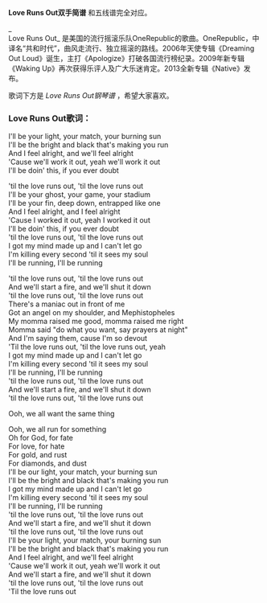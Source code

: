 

**Love Runs Out双手简谱** 和五线谱完全对应。

_  
Love Runs Out_
是美国的流行摇滚乐队OneRepublic的歌曲。OneRepublic，中译名“共和时代”，曲风走流行、独立摇滚的路线。2006年天使专辑《Dreaming
Out Loud》诞生，主打《Apologize》打破各国流行榜纪录。2009年新专辑《Waking
Up》再次获得乐评人及广大乐迷肯定。2013全新专辑《Native》发布。

  
歌词下方是 _Love Runs Out钢琴谱_ ，希望大家喜欢。

### Love Runs Out歌词：

I'll be your light, your match, your burning sun  
I'll be the bright and black that's making you run  
And I feel alright, and we'll feel alright  
'Cause we'll work it out, yeah we'll work it out  
I'll be doin' this, if you ever doubt

'til the love runs out, 'til the love runs out  
I'll be your ghost, your game, your stadium  
I'll be your fin, deep down, entrapped like one  
And I feel alright, and I feel alright  
'Cause I worked it out, yeah I worked it out  
I'll be doin' this, if you ever doubt  
'til the love runs out, 'til the love runs out  
I got my mind made up and I can't let go  
I'm killing every second 'til it sees my soul  
I'll be running, I'll be running

'til the love runs out, 'til the love runs out  
And we'll start a fire, and we'll shut it down  
'til the love runs out, 'til the love runs out  
There's a maniac out in front of me  
Got an angel on my shoulder, and Mephistopheles  
My momma raised me good, momma raised me right  
Momma said "do what you want, say prayers at night"  
And I'm saying them, cause I'm so devout  
'Til the love runs out, 'til the love runs out, yeah  
I got my mind made up and I can't let go  
I'm killing every second 'til it sees my soul  
I'll be running, I'll be running  
'til the love runs out, 'til the love runs out  
And we'll start a fire, and we'll shut it down  
'til the love runs out, 'til the love runs out

Ooh, we all want the same thing

Ooh, we all run for something  
Oh for God, for fate  
For love, for hate  
For gold, and rust  
For diamonds, and dust  
I'll be our light, your match, your burning sun  
I'll be the bright and black that's making you run  
I got my mind made up and I can't let go  
I'm killing every second 'til it sees my soul  
I'll be running, I'll be running  
'til the love runs out, 'til the love runs out  
And we'll start a fire, and we'll shut it down  
'til the love runs out, 'til the love runs out  
I'll be your light, your match, your burning sun  
I'll be the bright and black that's making you run  
And I feel alright, and we'll feel alright  
'Cause we'll work it out, yeah we'll work it out  
And we'll start a fire, and we'll shut it down  
'til the love runs out, 'til the love runs out  
'Til the love runs out

